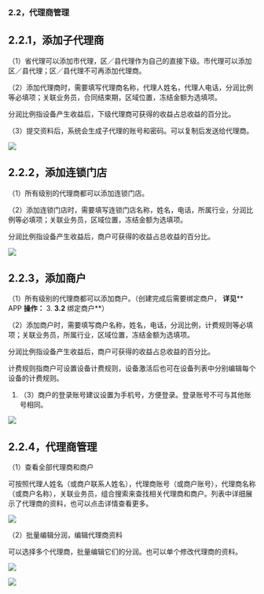 ### 2.2，代理商管理

##   2.2.1，添加子代理商

（1）省代理可以添加市代理，区／县代理作为自己的直接下级。市代理可以添加区／县代理；区／县代理不可再添加代理商。

（2）添加代理商时，需要填写代理商名称，代理人姓名，代理人电话，分润比例等必填项；关联业务员，合同结束期，区域位置，冻结金额为选填项。

分润比例指设备产生收益后，下级代理商可获得的收益占总收益的百分比。

（3）提交资料后，系统会生成子代理的账号和密码。可以复制后发送给代理商。

![](https://xhdianpub.oss-cn-shenzhen.aliyuncs.com/doc/pc/5.png)

## 2.2.2，添加连锁门店

（1）所有级别的代理商都可以添加连锁门店。

（2）添加连锁门店时，需要填写连锁门店名称，姓名，电话，所属行业，分润比例等必填项；关联业务员，区域位置，冻结金额为选填项。

分润比例指设备产生收益后，商户可获得的收益占总收益的百分比。

![](https://xhdianpub.oss-cn-shenzhen.aliyuncs.com/doc/pc/6.png)

## 2.2.3，添加商户

（1）所有级别的代理商都可以添加商户。（创建完成后需要绑定商户， **详见**** APP ****操作：**** 3. ****3.2**** 绑定商户**）

（2）添加商户时，需要填写商户名称，姓名，电话，分润比例，计费规则等必填项；关联业务员，所属行业，区域位置，冻结金额为选填项。

 分润比例指设备产生收益后，商户可获得的收益占总收益的百分比。

 计费规则指商户可设置设备计费规则，设备激活后也可在设备列表中分别编辑每个设备的计费规则。

1. （3）商户的登录账号建议设置为手机号，方便登录。登录账号不可与其他账号相同。

![](https://xhdianpub.oss-cn-shenzhen.aliyuncs.com/doc/pc/7.png)

## 2.2.4，代理商管理

（1）查看全部代理商和商户

可按照代理人姓名（或商户联系人姓名），代理商账号（或商户账号），代理商名称（或商户名称），关联业务员，组合搜索来查找相关代理商和商户。列表中详细展示了代理商的资料，也可以点击详情查看更多。

![](https://xhdianpub.oss-cn-shenzhen.aliyuncs.com/doc/pc/8.png)

（2）批量编辑分润，编辑代理商资料

可以选择多个代理商，批量编辑它们的分润。也可以单个修改代理商的资料。

![](https://xhdianpub.oss-cn-shenzhen.aliyuncs.com/doc/pc/9.png)

![](https://xhdianpub.oss-cn-shenzhen.aliyuncs.com/doc/pc/10.png)